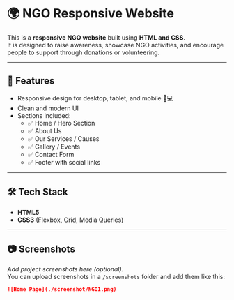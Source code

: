 # 🌍 NGO Responsive Website

This is a **responsive NGO website** built using **HTML and CSS**.  
It is designed to raise awareness, showcase NGO activities, and encourage people to support through donations or volunteering.  

---

## 📌 Features
- Responsive design for desktop, tablet, and mobile 📱💻  
- Clean and modern UI  
- Sections included:  
  - ✅ Home / Hero Section  
  - ✅ About Us  
  - ✅ Our Services / Causes  
  - ✅ Gallery / Events  
  - ✅ Contact Form  
  - ✅ Footer with social links  

---

## 🛠️ Tech Stack
- **HTML5**  
- **CSS3** (Flexbox, Grid, Media Queries)  

---

## 📷 Screenshots
_Add project screenshots here (optional)._  
You can upload screenshots in a `/screenshots` folder and add them like this:  

```markdown
![Home Page](./screenshot/NGO1.png)

